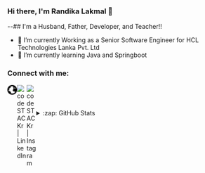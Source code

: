 ### Hi there, I'm Randika Lakmal 👋

--## I'm a Husband, Father, Developer, and Teacher!!

- 🔭 I’m currently Working as a Senior Software Engineer for HCL Technologies Lanka Pvt. Ltd
- 🌱 I’m currently learning Java and Springboot

### Connect with me:

[<img align="left" alt="codeSTACKr.com" width="22px" src="https://raw.githubusercontent.com/iconic/open-iconic/master/svg/globe.svg" />][website]
[<img align="left" alt="codeSTACKr | LinkedIn" width="22px" src="https://cdn.jsdelivr.net/npm/simple-icons@v3/icons/linkedin.svg" />][linkedin]
[<img align="left" alt="codeSTACKr | Instagram" width="22px" src="https://cdn.jsdelivr.net/npm/simple-icons@v3/icons/instagram.svg" />][instagram]

## <br />

<details>
  <summary>:zap: GitHub Stats</summary>

  <img align="left" alt="codeSTACKr's GitHub Stats" src="https://github-readme-stats.Randika-Lakmal-Abeyrathna.vercel.app/api?username=Randika-Lakmal-Abeyrathna&show_icons=true&hide_border=true" />

</details>

[website]: https://www.randikalakmal.com
[instagram]: https://www.instagram.com/randika_lakmal93/
[linkedin]: https://www.linkedin.com/in/randika-abeyrathna

<!--
**Randika-Lakmal-Abeyrathna/Randika-Lakmal-Abeyrathna** is a ✨ _special_ ✨ repository because its `README.md` (this file) appears on your GitHub profile.

Here are some ideas to get you started:

- 🔭 I’m currently working on ...
- 🌱 I’m currently learning ...
- 👯 I’m looking to collaborate on ...
- 🤔 I’m looking for help with ...
- 💬 Ask me about ...
- 📫 How to reach me: ...
- 😄 Pronouns: ...
- ⚡ Fun fact: ...
-->
